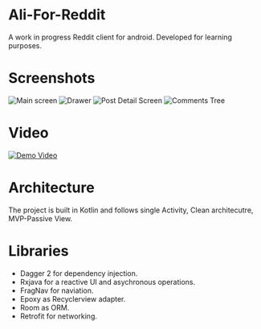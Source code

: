 # Ali-For-Reddit
A work in progress Reddit client for android. Developed for learning purposes. 

# Screenshots
![Main screen](https://i.imgur.com/DNkW2a6l.png)
![Drawer](https://i.imgur.com/5WwfNnUl.png)
![Post Detail Screen](https://i.imgur.com/pRG2svxl.png)
![Comments Tree](https://i.imgur.com/dBboR5Kl.png)

# Video
[![Demo Video](https://i.imgur.com/X2Mkbtd.png)](https://streamable.com/kjaww)

# Architecture
The project is built in Kotlin and follows single Activity, Clean architecutre, MVP-Passive View.

# Libraries
* Dagger 2 for dependency injection.
* Rxjava for a reactive UI and asychronous operations.
* FragNav for naviation.
* Epoxy as Recyclerview  adapter.
* Room as ORM.
* Retrofit for networking.
